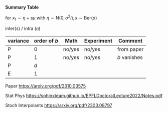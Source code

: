 **Summary Table**

for $x_1\sim \eta + s\mu$ with $\eta\sim \text{N}(0,\sigma^2 I), s \sim \text{Ber}(p)$

inter($s$) / intra ($\eta$)

| variance | order of $b$ | Math | Experiment| Comment         |
|-----|------------|------|-----------|-----------------|
| P   | 0          | no/yes | no/yes  |   from paper    |
| P   | 1          | no/yes | no/yes  |  $b$ vanishes   |
| P   | $d$        |        |         |                 |
| E   | 1          |        |         |                 |





Paper
https://arxiv.org/pdf/2310.03575

Stat Phys
https://sphinxteam.github.io/EPFLDoctoralLecture2022/Notes.pdf

Stoch Interpolants
https://arxiv.org/pdf/2303.08797
